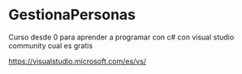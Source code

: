 # GestionaPersonas
Curso desde 0 para aprender a programar con c#
con visual studio community cual es gratis

https://visualstudio.microsoft.com/es/vs/
